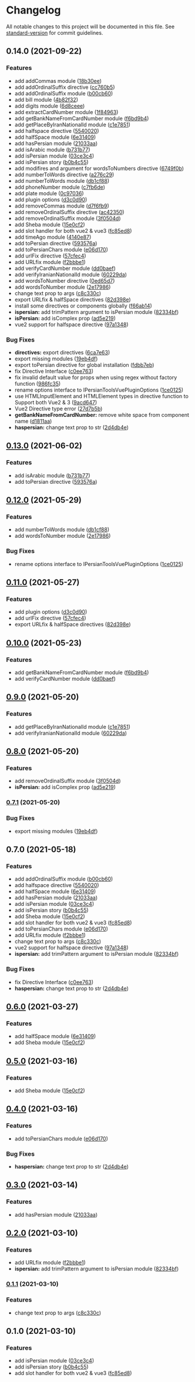# Changelog

All notable changes to this project will be documented in this file. See [standard-version](https://github.com/conventional-changelog/standard-version) for commit guidelines.

## 0.14.0 (2021-09-22)


### Features

* add addCommas module ([18b30ee](https://github.com/persian-tools/vue-persian-tools/commit/18b30ee870cf64c421a7b4ff05f39c656473003a))
* add addOrdinalSuffix directive ([cc760b5](https://github.com/persian-tools/vue-persian-tools/commit/cc760b55983ab432b38abb2e0c190ed1327fc8a3))
* add addOrdinalSuffix module ([b00cb60](https://github.com/persian-tools/vue-persian-tools/commit/b00cb60a4d9c33cfb72daeec82bd403ec334d2a0))
* add bill module ([4b82f32](https://github.com/persian-tools/vue-persian-tools/commit/4b82f32ef50e98cc327f13c2103ceba988fe8458))
* add digits module ([6d8ceee](https://github.com/persian-tools/vue-persian-tools/commit/6d8ceee4d005ab70ab3ab5ac36be95dba7e032fe))
* add extractCardNumber module ([1f84963](https://github.com/persian-tools/vue-persian-tools/commit/1f849638d30de445bc1da1a8158bf30e096ad110))
* add getBankNameFromCardNumber module ([f6bd9b4](https://github.com/persian-tools/vue-persian-tools/commit/f6bd9b4b79b6b211530695e21d81ee97f9b78109))
* add getPlaceByIranNationalId module ([c1e7851](https://github.com/persian-tools/vue-persian-tools/commit/c1e785128fbc33190b0caceb131dc18379569c1c))
* add halfspace directive ([5540020](https://github.com/persian-tools/vue-persian-tools/commit/5540020016fbb2c78b7200b72864d2c2ea2af061))
* add halfSpace module ([6e31409](https://github.com/persian-tools/vue-persian-tools/commit/6e3140921a8964e685435477763393c9cc6437e6))
* add hasPersian module ([21033aa](https://github.com/persian-tools/vue-persian-tools/commit/21033aa76197fc8f39a171462e6b4894452478ec))
* add isArabic module ([b731b77](https://github.com/persian-tools/vue-persian-tools/commit/b731b77939ec5a8009fd9e164e03f1aede6ef505))
* add isPersian module ([03ce3c4](https://github.com/persian-tools/vue-persian-tools/commit/03ce3c4d5ce9400001a94e3f21bc7a6c784b6145))
* add isPersian story ([b0b4c55](https://github.com/persian-tools/vue-persian-tools/commit/b0b4c55a3a67f3c5205bc3b7d9872695471d36ac))
* add modifires and argument for wordsToNumbers directive ([6749f0b](https://github.com/persian-tools/vue-persian-tools/commit/6749f0bfaed3ba0a5c8452b730debf5f1a8da2f7))
* add numberToWords directive ([a276c29](https://github.com/persian-tools/vue-persian-tools/commit/a276c295dcbd7bd2d6c5b3b042d033459431fa8d))
* add numberToWords module ([db1cf88](https://github.com/persian-tools/vue-persian-tools/commit/db1cf8855f1aa183551739a343308a3af27ed095))
* add phoneNumber module ([c7fb6de](https://github.com/persian-tools/vue-persian-tools/commit/c7fb6deb0baab56ba0501fdd418472bfbc85d911))
* add plate module ([0c97036](https://github.com/persian-tools/vue-persian-tools/commit/0c97036f82f873cbab0d68d118e85080b0d57e3f))
* add plugin options ([d3c0d90](https://github.com/persian-tools/vue-persian-tools/commit/d3c0d9005d1570a3c038cecd9e64cf5f537fc1db))
* add removeCommas module ([d7f6fb9](https://github.com/persian-tools/vue-persian-tools/commit/d7f6fb9bcfbc684a0e155d23afe3c2e71b23f82a))
* add removeOrdinalSuffix directive ([ac42350](https://github.com/persian-tools/vue-persian-tools/commit/ac42350f930789ed891283c5a2f689659eac141d))
* add removeOrdinalSuffix module ([3f0504d](https://github.com/persian-tools/vue-persian-tools/commit/3f0504dd0e70449909c5cb563fd78ae4c4b1b3bf))
* add Sheba module ([15e0cf2](https://github.com/persian-tools/vue-persian-tools/commit/15e0cf2ee0c501300e69df0ba842d3fa9c5b39a3))
* add slot handler for both vue2 & vue3 ([fc85ed8](https://github.com/persian-tools/vue-persian-tools/commit/fc85ed812f0207fa90e3cd4f7a9acac99ce5cdba))
* add timeAgo module ([4140e87](https://github.com/persian-tools/vue-persian-tools/commit/4140e8775e81e096d87ee31176b617a1e3a1fce8))
* add toPersian directive ([593576a](https://github.com/persian-tools/vue-persian-tools/commit/593576a19845c1fcd3a0b14d0275958368db3a97))
* add toPersianChars module ([e06d170](https://github.com/persian-tools/vue-persian-tools/commit/e06d170c9754a7b00722bd37e632cb8f5e8cdd3c))
* add urlFix directive ([57cfec4](https://github.com/persian-tools/vue-persian-tools/commit/57cfec4efee0ade562478351ee6ff6d96069c330))
* add URLfix module ([f2bbbe1](https://github.com/persian-tools/vue-persian-tools/commit/f2bbbe15a1c2ba1cdcf85821bacc62265272a4e2))
* add verifyCardNumber module ([dd0baef](https://github.com/persian-tools/vue-persian-tools/commit/dd0baef6cb81974a1be25af103205b86913d954e))
* add verifyIranianNationalId module ([60229da](https://github.com/persian-tools/vue-persian-tools/commit/60229daa895c8798395f3e1c3df03402f69bc982))
* add wordsToNumber directive ([0ed65d7](https://github.com/persian-tools/vue-persian-tools/commit/0ed65d7deea29af2ca779c8d740369c005561dae))
* add wordsToNumber module ([2e17986](https://github.com/persian-tools/vue-persian-tools/commit/2e17986c1ec8e2b56d3fad4df33d366e75b69d46))
* change text prop to args ([c8c330c](https://github.com/persian-tools/vue-persian-tools/commit/c8c330c23b0393d889c3ff925b04fc83e2c6041e))
* export URLfix & halfSpace directives ([82d398e](https://github.com/persian-tools/vue-persian-tools/commit/82d398e3c181e89dbac31ca2068f0b05dd87cb06))
* install some directives or components globally ([f66ab14](https://github.com/persian-tools/vue-persian-tools/commit/f66ab14b8eb0b9caf934265915fac78283ffdeb2))
* **ispersian:** add trimPattern argument to isPersian module ([82334bf](https://github.com/persian-tools/vue-persian-tools/commit/82334bf0fe83082ddb77e36e7054ee875eca689a))
* **isPersian:** add isComplex prop ([ad5e219](https://github.com/persian-tools/vue-persian-tools/commit/ad5e219cfbd3d196684ecfe66bb7a335ee098571))
* vue2 support for halfspace directive ([97a1348](https://github.com/persian-tools/vue-persian-tools/commit/97a134831fa77cfb0eb91f340ea568f876611ce9))


### Bug Fixes

* **directives:** export directives ([6ca7e63](https://github.com/persian-tools/vue-persian-tools/commit/6ca7e639ac188f7c58125c800a7e348cc7afce49))
* export missing modules ([19eb4df](https://github.com/persian-tools/vue-persian-tools/commit/19eb4df90a68ac0effcc9d95f022af85bd802e82))
* export toPersian directive for global installation ([fdbb7eb](https://github.com/persian-tools/vue-persian-tools/commit/fdbb7ebc60e9276f8ebcce73a58c8edd4bdf0361))
* fix Directive Interface ([c0ee763](https://github.com/persian-tools/vue-persian-tools/commit/c0ee76301286c303c7114b31c8eb9511027d5460))
* fix invalid default value for props when using regex without factory function ([986fc35](https://github.com/persian-tools/vue-persian-tools/commit/986fc357ac7711d83685f02a87834bc2083b6994))
* rename options interface to IPersianToolsVuePluginOptions ([1ce0125](https://github.com/persian-tools/vue-persian-tools/commit/1ce01252a03d7d48cb10c1fcce2dc48b74395aff))
* use HTMLInputElement and HTMLElement types in directive function to Support both Vue2 & 3 ([9acd647](https://github.com/persian-tools/vue-persian-tools/commit/9acd6476b9ecd6ee0ff0920300329c6719b92a15))
* Vue2 Directive type error ([27d7b5b](https://github.com/persian-tools/vue-persian-tools/commit/27d7b5b15c61474a2069356398bb53220417463d))
* **getBankNameFromCardNumber:** remove white space from component name ([d1811aa](https://github.com/persian-tools/vue-persian-tools/commit/d1811aa72ff9054e041e3b69878f574c527b5cd4))
* **haspersian:** change text prop to str ([2d4db4e](https://github.com/persian-tools/vue-persian-tools/commit/2d4db4e9d2d1a97ef01ba28d0f7b835f56fe803d))

## [0.13.0](https://github.com/persian-tools/vue-persian-tools/compare/v0.12.0...v0.13.0) (2021-06-02)


### Features

* add isArabic module ([b731b77](https://github.com/persian-tools/vue-persian-tools/commit/b731b77939ec5a8009fd9e164e03f1aede6ef505))
* add toPersian directive ([593576a](https://github.com/persian-tools/vue-persian-tools/commit/593576a19845c1fcd3a0b14d0275958368db3a97))

## [0.12.0](https://github.com/persian-tools/vue-persian-tools/compare/v0.11.0...v0.12.0) (2021-05-29)


### Features

* add numberToWords module ([db1cf88](https://github.com/persian-tools/vue-persian-tools/commit/db1cf8855f1aa183551739a343308a3af27ed095))
* add wordsToNumber module ([2e17986](https://github.com/persian-tools/vue-persian-tools/commit/2e17986c1ec8e2b56d3fad4df33d366e75b69d46))


### Bug Fixes

* rename options interface to IPersianToolsVuePluginOptions ([1ce0125](https://github.com/persian-tools/vue-persian-tools/commit/1ce01252a03d7d48cb10c1fcce2dc48b74395aff))

## [0.11.0](https://github.com/persian-tools/vue-persian-tools/compare/v0.10.0...v0.11.0) (2021-05-27)


### Features

* add plugin options ([d3c0d90](https://github.com/persian-tools/vue-persian-tools/commit/d3c0d9005d1570a3c038cecd9e64cf5f537fc1db))
* add urlFix directive ([57cfec4](https://github.com/persian-tools/vue-persian-tools/commit/57cfec4efee0ade562478351ee6ff6d96069c330))
* export URLfix & halfSpace directives ([82d398e](https://github.com/persian-tools/vue-persian-tools/commit/82d398e3c181e89dbac31ca2068f0b05dd87cb06))

## [0.10.0](https://github.com/persian-tools/vue-persian-tools/compare/v0.9.0...v0.10.0) (2021-05-23)


### Features

* add getBankNameFromCardNumber module ([f6bd9b4](https://github.com/persian-tools/vue-persian-tools/commit/f6bd9b4b79b6b211530695e21d81ee97f9b78109))
* add verifyCardNumber module ([dd0baef](https://github.com/persian-tools/vue-persian-tools/commit/dd0baef6cb81974a1be25af103205b86913d954e))

## [0.9.0](https://github.com/persian-tools/vue-persian-tools/compare/v0.8.0...v0.9.0) (2021-05-20)


### Features

* add getPlaceByIranNationalId module ([c1e7851](https://github.com/persian-tools/vue-persian-tools/commit/c1e785128fbc33190b0caceb131dc18379569c1c))
* add verifyIranianNationalId module ([60229da](https://github.com/persian-tools/vue-persian-tools/commit/60229daa895c8798395f3e1c3df03402f69bc982))

## [0.8.0](https://github.com/persian-tools/vue-persian-tools/compare/v0.7.1...v0.8.0) (2021-05-20)


### Features

* add removeOrdinalSuffix module ([3f0504d](https://github.com/persian-tools/vue-persian-tools/commit/3f0504dd0e70449909c5cb563fd78ae4c4b1b3bf))
* **isPersian:** add isComplex prop ([ad5e219](https://github.com/persian-tools/vue-persian-tools/commit/ad5e219cfbd3d196684ecfe66bb7a335ee098571))

### [0.7.1](https://github.com/persian-tools/vue-persian-tools/compare/v0.7.0...v0.7.1) (2021-05-20)


### Bug Fixes

* export missing modules ([19eb4df](https://github.com/persian-tools/vue-persian-tools/commit/19eb4df90a68ac0effcc9d95f022af85bd802e82))

## 0.7.0 (2021-05-18)


### Features

* add addOrdinalSuffix module ([b00cb60](https://github.com/persian-tools/vue-persian-tools/commit/b00cb60a4d9c33cfb72daeec82bd403ec334d2a0))
* add halfspace directive ([5540020](https://github.com/persian-tools/vue-persian-tools/commit/5540020016fbb2c78b7200b72864d2c2ea2af061))
* add halfSpace module ([6e31409](https://github.com/persian-tools/vue-persian-tools/commit/6e3140921a8964e685435477763393c9cc6437e6))
* add hasPersian module ([21033aa](https://github.com/persian-tools/vue-persian-tools/commit/21033aa76197fc8f39a171462e6b4894452478ec))
* add isPersian module ([03ce3c4](https://github.com/persian-tools/vue-persian-tools/commit/03ce3c4d5ce9400001a94e3f21bc7a6c784b6145))
* add isPersian story ([b0b4c55](https://github.com/persian-tools/vue-persian-tools/commit/b0b4c55a3a67f3c5205bc3b7d9872695471d36ac))
* add Sheba module ([15e0cf2](https://github.com/persian-tools/vue-persian-tools/commit/15e0cf2ee0c501300e69df0ba842d3fa9c5b39a3))
* add slot handler for both vue2 & vue3 ([fc85ed8](https://github.com/persian-tools/vue-persian-tools/commit/fc85ed812f0207fa90e3cd4f7a9acac99ce5cdba))
* add toPersianChars module ([e06d170](https://github.com/persian-tools/vue-persian-tools/commit/e06d170c9754a7b00722bd37e632cb8f5e8cdd3c))
* add URLfix module ([f2bbbe1](https://github.com/persian-tools/vue-persian-tools/commit/f2bbbe15a1c2ba1cdcf85821bacc62265272a4e2))
* change text prop to args ([c8c330c](https://github.com/persian-tools/vue-persian-tools/commit/c8c330c23b0393d889c3ff925b04fc83e2c6041e))
* vue2 support for halfspace directive ([97a1348](https://github.com/persian-tools/vue-persian-tools/commit/97a134831fa77cfb0eb91f340ea568f876611ce9))
* **ispersian:** add trimPattern argument to isPersian module ([82334bf](https://github.com/persian-tools/vue-persian-tools/commit/82334bf0fe83082ddb77e36e7054ee875eca689a))


### Bug Fixes

* fix Directive Interface ([c0ee763](https://github.com/persian-tools/vue-persian-tools/commit/c0ee76301286c303c7114b31c8eb9511027d5460))
* **haspersian:** change text prop to str ([2d4db4e](https://github.com/persian-tools/vue-persian-tools/commit/2d4db4e9d2d1a97ef01ba28d0f7b835f56fe803d))

## [0.6.0](https://github.com/persian-tools/vue-persian-tools/compare/v0.4.0...v0.6.0) (2021-03-27)


### Features

* add halfSpace module ([6e31409](https://github.com/persian-tools/vue-persian-tools/commit/6e3140921a8964e685435477763393c9cc6437e6))
* add Sheba module ([15e0cf2](https://github.com/persian-tools/vue-persian-tools/commit/15e0cf2ee0c501300e69df0ba842d3fa9c5b39a3))

## [0.5.0](https://github.com/persian-tools/vue-persian-tools/compare/v0.4.0...v0.5.0) (2021-03-16)


### Features

* add Sheba module ([15e0cf2](https://github.com/persian-tools/vue-persian-tools/commit/15e0cf2ee0c501300e69df0ba842d3fa9c5b39a3))

## [0.4.0](https://github.com/persian-tools/vue-persian-tools/compare/v0.3.0...v0.4.0) (2021-03-16)


### Features

* add toPersianChars module ([e06d170](https://github.com/persian-tools/vue-persian-tools/commit/e06d170c9754a7b00722bd37e632cb8f5e8cdd3c))


### Bug Fixes

* **haspersian:** change text prop to str ([2d4db4e](https://github.com/persian-tools/vue-persian-tools/commit/2d4db4e9d2d1a97ef01ba28d0f7b835f56fe803d))

## [0.3.0](https://github.com/persian-tools/vue-persian-tools/compare/v0.2.0...v0.3.0) (2021-03-14)


### Features

* add hasPersian module ([21033aa](https://github.com/persian-tools/vue-persian-tools/commit/21033aa76197fc8f39a171462e6b4894452478ec))

## [0.2.0](https://github.com/persian-tools/vue-persian-tools/compare/v0.1.1...v0.2.0) (2021-03-10)


### Features

* add URLfix module ([f2bbbe1](https://github.com/persian-tools/vue-persian-tools/commit/f2bbbe15a1c2ba1cdcf85821bacc62265272a4e2))
* **ispersian:** add trimPattern argument to isPersian module ([82334bf](https://github.com/persian-tools/vue-persian-tools/commit/82334bf0fe83082ddb77e36e7054ee875eca689a))

### [0.1.1](https://github.com/persian-tools/vue-persian-tools/compare/v0.1.0...v0.1.1) (2021-03-10)


### Features

* change text prop to args ([c8c330c](https://github.com/persian-tools/vue-persian-tools/commit/c8c330c23b0393d889c3ff925b04fc83e2c6041e))

## 0.1.0 (2021-03-10)


### Features

* add isPersian module ([03ce3c4](https://github.com/persian-tools/vue-persian-tools/commit/03ce3c4d5ce9400001a94e3f21bc7a6c784b6145))
* add isPersian story ([b0b4c55](https://github.com/persian-tools/vue-persian-tools/commit/b0b4c55a3a67f3c5205bc3b7d9872695471d36ac))
* add slot handler for both vue2 & vue3 ([fc85ed8](https://github.com/persian-tools/vue-persian-tools/commit/fc85ed812f0207fa90e3cd4f7a9acac99ce5cdba))
